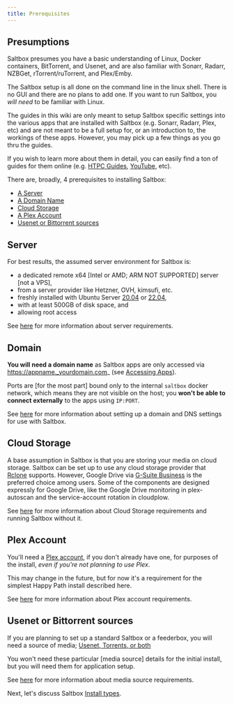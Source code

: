```yaml
---
title: Prerequisites
---
```

## Presumptions
Saltbox presumes you have a basic understanding of Linux, Docker containers, BitTorrent, and Usenet, and are also familiar with Sonarr, Radarr, NZBGet, rTorrent/ruTorrent, and Plex/Emby.

The Saltbox setup is all done on the command line in the linux shell.  There is no GUI and there are no plans to add one.  If you want to run Saltbox, you *will need* to be familiar with Linux.

The guides in this wiki are only meant to setup Saltbox specific settings into the various apps that are installed with Saltbox (e.g. Sonarr, Radarr, Plex, etc) and are not meant to be a full setup for, or an introduction to, the workings of these apps. However, you may pick up a few things as you go thru the guides.

If you wish to learn more about them in detail, you can easily find a ton of guides for them online (e.g. [HTPC Guides](https://www.htpcguides.com), [YouTube](https://www.youtube.com), etc).

There are, broadly, 4 prerequisites to installing Saltbox:

- [A Server](#server)
- [A Domain Name](#domain)
- [Cloud Storage](#cloud-storage)
- [A Plex Account](#plex-account)
- [Usenet or Bittorrent sources](#usenet-or-bittorrent-sources)

## Server

For best results, the assumed server environment for Saltbox is:

 - a dedicated remote x64 [Intel or AMD; ARM NOT SUPPORTED] server [not a VPS],
 - from a server provider like Hetzner, OVH, kimsufi, etc.
 - freshly installed with Ubuntu Server [20.04](https://releases.ubuntu.com/20.04/) or [22.04](https://releases.ubuntu.com/22.04/),
 - with at least 500GB of disk space, and
 - allowing root access

See [here](/reference/server) for more information about server requirements.

## Domain

**You will need a domain name** as Saltbox apps are only accessed via https://appname._yourdomain.com_ (see [Accessing Apps](/basics/accessing_apps)).

Ports are [for the most part] bound only to the internal `saltbox` docker network, which means they are not visible on the host; you **won't be able to connect externally** to the apps using `IP:PORT`.

See [here](/reference/domain) for more information about setting up a domain and DNS settings for use with Saltbox.

## Cloud Storage

A base assumption in Saltbox is that you are storing your media on cloud storage.  Saltbox can be set up to use any cloud storage provider that [Rclone](https://rclone.org/) supports. However, Google Drive via [G-Suite Business](https://gsuite.google.com/pricing.html) is the preferred choice among users.  Some of the components are designed expressly for Google Drive, like the Google Drive monitoring in plex-autoscan and the service-account rotation in cloudplow.

See [here](/reference/cloud) for more information about Cloud Storage requirements and running Saltbox without it.



## Plex Account

You'll need a [Plex account](https://www.plex.tv/sign-up/), if you don't already have one, for purposes of the install, *even if you're not planning to use Plex*.

This may change in the future, but for now it's a requirement for the simplest Happy Path install described here.

See [here](/reference/plex) for more information about Plex account requirements.

## Usenet or Bittorrent sources

If you are planning to set up a standard Saltbox or a feederbox, you will need a source of media; [Usenet, Torrents, or both](https://www.htpcguides.com/comparing-usenet-vs-torrents/)

You won't need these particular [media source] details for the initial install, but you will need them for application setup.

See [here](/reference/usenet-torrent) for more information about media source requirements.

Next, let's discuss Saltbox [Install types](/basics/install_types).
